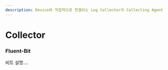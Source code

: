 ```yaml
---
description: Device와 직접적으로 연결되는 Log Collector의 Collecting Agent
---
```


# Collector

### Fluent-Bit

비트 설명....
